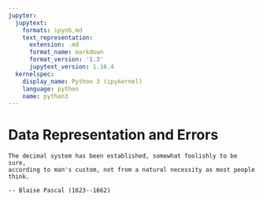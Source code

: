 ```yaml
---
jupyter:
  jupytext:
    formats: ipynb,md
    text_representation:
      extension: .md
      format_name: markdown
      format_version: '1.3'
      jupytext_version: 1.16.4
  kernelspec:
    display_name: Python 3 (ipykernel)
    language: python
    name: python3
---
```


# Data Representation and Errors

```{epigraph}
The decimal system has been established, somewhat foolishly to be sure,
according to man's custom, not from a natural necessity as most people think.

-- Blaise Pascal (1623--1662)
```
